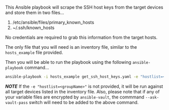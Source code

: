 This Ansible playbook will scrape the SSH host keys from the target devices and store them in two files...
1. /etc/ansible/files/primary_known_hosts
2. ~/.ssh/known_hosts

No credentials are required to grab this information from the target hosts.

The only file that you will need is an inventory file, similar to the `hosts_example` file provided.

Then you will be able to run the playbook using the following `ansible-playbook` command...
```bash
ansible-playbook -i hosts_example get_ssh_host_keys.yaml -e "hostlist=<groupName>"
```
***NOTE***
If the `-e "hostlist=<groupName>"` is not provided, it will be run against all target devices listed in the inventory file.
Also, please note that if any of your variable files are encrypted by `ansible-vault`, the commmand `--ask-vault-pass` switch will need to be added to the above command.
